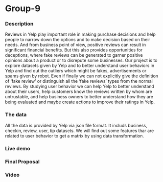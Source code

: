 # Group-9
<h3>Description</h3>

Reviews in Yelp play important role in making purchase decisions and help people to narrow down the options and to make decision based on their needs. And from business point of view, positive reviews can result in significant financial benefits. But this also provides opportunities for deceptions, where fake reviews can be generated to garner positive opinions about a product or to disrepute some businesses. Our project is to explore datasets given by Yelp and to better understand user behaviors in Yelp and find out the outliers which might be fakes, advertisements or spams given by robot. Even if finally we can not explicitly give the definition of ‘fake review’ or distinguish all the ‘fake reviews’ types from the normal reviews. By studying user behavior we can help Yelp to better understand about their users, help customers know the reviews written by whom are untrustable, and help business owners to better understand how they are being evaluated and maybe create actions to improve their ratings in Yelp.

<h3>The data</h3>

All the data is provided by Yelp via json file format. It includs business, checkin, review, user, tip datasets. We will find out some features thar are related to user behavior to get a matrix by using data transformation.


<h3>Live demo</h3>


<h3>Final Proposal</h3>


<h3>Video</h3>

